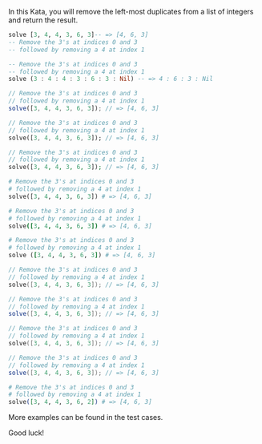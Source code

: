 In this Kata, you will remove the left-most duplicates from a list of integers and return the result.

```haskell
solve [3, 4, 4, 3, 6, 3]-- => [4, 6, 3]
-- Remove the 3's at indices 0 and 3
-- followed by removing a 4 at index 1
```
```purescript
-- Remove the 3's at indices 0 and 3
-- followed by removing a 4 at index 1
solve (3 : 4 : 4 : 3 : 6 : 3 : Nil) -- => 4 : 6 : 3 : Nil
```
```javascript
// Remove the 3's at indices 0 and 3
// followed by removing a 4 at index 1
solve([3, 4, 4, 3, 6, 3]); // => [4, 6, 3]
```
```dart
// Remove the 3's at indices 0 and 3
// followed by removing a 4 at index 1
solve([3, 4, 4, 3, 6, 3]); // => [4, 6, 3]
```
```php
// Remove the 3's at indices 0 and 3
// followed by removing a 4 at index 1
solve([3, 4, 4, 3, 6, 3]); // => [4, 6, 3]
```
```python
# Remove the 3's at indices 0 and 3
# followed by removing a 4 at index 1
solve([3, 4, 4, 3, 6, 3]) # => [4, 6, 3]
```
```coffeescript
# Remove the 3's at indices 0 and 3
# followed by removing a 4 at index 1
solve([3, 4, 4, 3, 6, 3]) # => [4, 6, 3]
```
```ruby
# Remove the 3's at indices 0 and 3
# followed by removing a 4 at index 1
solve ([3, 4, 4, 3, 6, 3]) # => [4, 6, 3]
```

```go
// Remove the 3's at indices 0 and 3
// followed by removing a 4 at index 1
solve([3, 4, 4, 3, 6, 3]); // => [4, 6, 3]
```

```java
// Remove the 3's at indices 0 and 3
// followed by removing a 4 at index 1
solve([3, 4, 4, 3, 6, 3]); // => [4, 6, 3]
```

```cpp
// Remove the 3's at indices 0 and 3
// followed by removing a 4 at index 1
solve([3, 4, 4, 3, 6, 3]); // => [4, 6, 3]
```

```csharp
// Remove the 3's at indices 0 and 3
// followed by removing a 4 at index 1
solve([3, 4, 4, 3, 6, 3]); // => [4, 6, 3]
```
```elixir
# Remove the 3's at indices 0 and 3
# followed by removing a 4 at index 1
solve([3, 4, 4, 3, 6, 2]) # => [4, 6, 3]
```

More examples can be found in the test cases. 

Good luck!